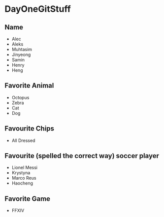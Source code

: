 # DayOneGitStuff

## Name

- Alec
- Aleks
- Muhtasim
- Jinyeong
- Samin
- Henry
- Heng

## Favorite Animal

- Octopus
- Zebra
- Cat
- Dog

## Favourite Chips

- All Dressed

## Favourite (spelled the correct way) soccer player

- Lionel Messi
- Krystyna
- Marco Reus
- Haocheng

## Favorite Game

- FFXIV
